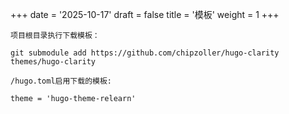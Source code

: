 +++
date = '2025-10-17'
draft = false
title = '模板'
weight = 1
+++

~~~
项目根目录执行下载模板：

git submodule add https://github.com/chipzoller/hugo-clarity themes/hugo-clarity
~~~

~~~
/hugo.toml启用下载的模板:

theme = 'hugo-theme-relearn'
~~~

